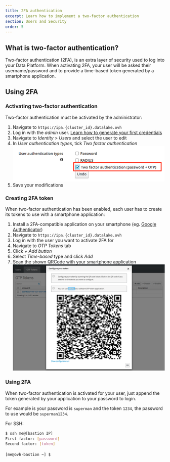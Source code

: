 ```yaml
---
title: 2FA authentication
excerpt: Learn how to implement a two-factor authentication
section: Users and Security
order: 5
---
```


## What is two-factor authentication?

Two-factor authentication (2FA), is an extra layer of security used to log into your Data Platform.
When activating 2FA, your user will be asked their username/password and to provide a time-based token
generated by a smartphone application.

## Using 2FA
### Activating two-factor authentication
Two-factor authentication must be activated by the administrator:

1. Navigate to `https://ipa.{cluster_id}.datalake.ovh`
2. Log in with the *admin* user. [Learn how to generate your first credentials](../retrieve-credentials/guide.en-gb.md)
3. Navigate to  *Identity* > *Users* and select the user to edit
4. In *User authentication types*, tick *Two factor authentication*
![Activate 2FA](images/idm-2fa.png)
5. Save your modifications

### Creating 2FA token
When two-factor authentication has been enabled, each user has to create its tokens to use with
a smartphone application:

1. Install a 2FA-compatible application on your smartphone (eg. [Google Authenticator](https://support.google.com/accounts/answer/1066447?co=GENIE.Platform%3DAndroid&hl=en))
2. Navigate to `https://ipa.{cluster_id}.datalake.ovh`
3. Log in with the user you want to activate 2FA for
4. Navigate to *OTP Tokens* tab
5. Click *+ Add button*
6. Select *Time-based* type and click *Add*
7. Scan the shown QRCode with your smartphone application
![QRCode](images/idm-qrcode.png)

### Using 2FA
When two-factor authentication is activated for your user, just append the token generated by your application
to your password to login.

For example is your password is `superman` and the token `1234`, the password to use would be `superman1234`.

For SSH:

```bash
$ ssh me@[bastion IP]
First factor: [password]
Second factor: [token]

[me@ovh-bastion ~] $
```
